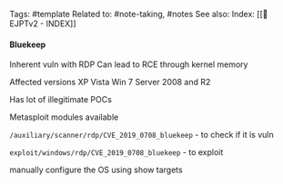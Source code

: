 Tags: #template 
Related to: #note-taking, #notes
See also: 
Index: [[📁EJPTv2 - INDEX]] 

#### Bluekeep
Inherent vuln with RDP
Can lead to RCE through kernel memory

Affected versions
XP
Vista
Win 7
Server 2008 and R2

Has lot of illegitimate POCs

Metasploit modules available

`/auxiliary/scanner/rdp/CVE_2019_0708_bluekeep` - to check if it is vuln

`exploit/windows/rdp/CVE_2019_0708_bluekeep` - to exploit 

manually configure the OS using show targets


